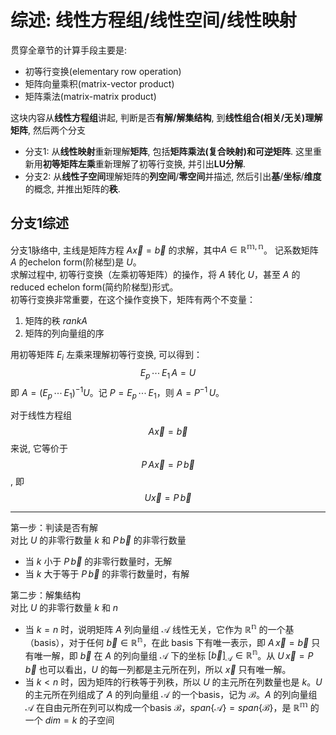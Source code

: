# 综述: 线性方程组/线性空间/线性映射
贯穿全章节的计算手段主要是:
* 初等行变换(elementary row operation)
* 矩阵向量乘积(matrix-vector product)
* 矩阵乘法(matrix-matrix product)
  
这块内容从**线性方程组**讲起, 判断是否**有解/解集结构**, 到**线性组合(相关/无关)**理解**矩阵**, 然后两个分支
* 分支1: 从**线性映射**重新理解**矩阵**, 包括**矩阵乘法(复合映射)**和**可逆矩阵**. 这里重新用**初等矩阵左乘**重新理解了初等行变换, 并引出**LU分解**.
* 分支2: 从**线性子空间**理解矩阵的**列空间**/**零空间**并描述, 然后引出**基**/**坐标**/**维度**的概念, 并推出矩阵的**秩**.

## 分支1综述
分支1脉络中, 主线是矩阵方程 $A\vec{x}=\vec{b}$ 的求解，其中$A\in\mathbb{R^{m,n}}$。
记系数矩阵 $A$ 的echelon form(阶梯型)是 $U$。  
求解过程中, 初等行变换（左乘初等矩阵）的操作，将 $A$ 转化 $U$，甚至 $A$ 的reduced echelon form(简约阶梯型)形式。  
初等行变换非常重要，在这个操作变换下，矩阵有两个不变量：
1. 矩阵的秩 $rankA$
2. 矩阵的列向量组的序

用初等矩阵 $E_i$ 左乘来理解初等行变换, 可以得到：$$E_p\,\cdots\,E_1\,A=U$$
即 $A=({E_p\,\cdots\,E_1})^{-1}U$。记 $P={E_p\,\cdots\,E_1}$，则 $A=P^{-1}\,U$。

对于线性方程组 $$A\vec{x}=\vec{b}$$ 来说, 它等价于 $$P\,A\vec{x}=P\,\vec{b}$$, 即 $$U\vec{x}=P\,\vec{b}$$  

---
第一步：判读是否有解  
对比 $U$ 的非零行数量 $k$ 和 $P\,\vec{b}$ 的非零行数量
* 当 $k$ 小于 $P\,\vec{b}$ 的非零行数量时，无解
* 当 $k$ 大于等于 $P\,\vec{b}$ 的非零行数量时，有解

第二步：解集结构  
对比 $U$ 的非零行数量 $k$ 和 $n$
* 当 $k=n$ 时，说明矩阵 $A$ 列向量组 $\mathcal{A}$ 线性无关，它作为 $\mathbb{R^n}$ 的一个基（basis），对于任何 $\vec{b} \in \mathbb{R^{n}}$，在此 basis 下有唯一表示，即 $A\,\vec{x}=\vec{b}$ 只有唯一解，即 $\vec{b}$ 在 $A$ 的列向量组 $\mathcal{A}$ 下的坐标 $\displaystyle \left[\vec{b}\right]_\mathcal{A}\in\mathbb{R^n}$。从 $U\,\vec{x}=P\,\vec{b}$ 也可以看出，$U$ 的每一列都是主元所在列，所以 $\vec{x}$ 只有唯一解。
* 当 $k<n$ 时，因为矩阵的行秩等于列秩，所以 $U$ 的主元所在列数量也是 $k$。$U$ 的主元所在列组成了 $A$ 的列向量组 $\mathcal{A}$ 的一个basis，记为 $\mathcal{B}$。$A$ 的列向量组 $\mathcal{A}$ 在自由元所在列可以构成一个basis $\mathcal{B}$，$span\displaystyle \left\{\mathcal{A}\right\}=span\displaystyle \left\{\mathcal{B}\right\}$，是 $\mathbb{R^m}$ 的一个 $dim = k$ 的子空间